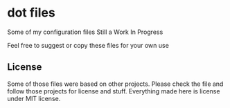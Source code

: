 # dot files

Some of my configuration files
Still a Work In Progress

Feel free to suggest or copy these files for your own use

## License

Some of those files were based on other projects.
Please check the file and follow those projects for license and stuff.
Everything made here is license under MIT license.
